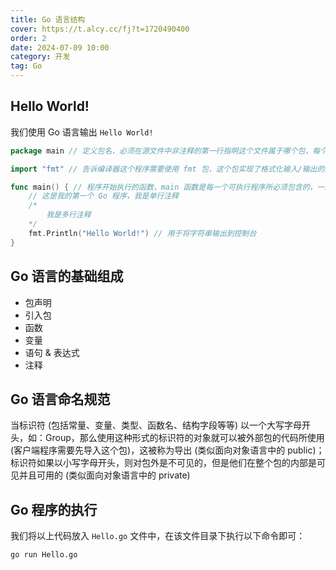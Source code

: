 ```yaml
---
title: Go 语言结构
cover: https://t.alcy.cc/fj?t=1720490400
order: 2
date: 2024-07-09 10:00
category: 开发
tag: Go
---
```


## Hello World!

我们使用 Go 语言输出 `Hello World!`

```Go
package main // 定义包名，必须在源文件中非注释的第一行指明这个文件属于哪个包，每个 Go 应用程序都包含一个名为 main 的包

import "fmt" // 告诉编译器这个程序需要使用 fmt 包，这个包实现了格式化输入/输出的函数

func main() { // 程序开始执行的函数，main 函数是每一个可执行程序所必须包含的，一般来说都是在启动后第一个执行的函数（如果有 init() 函数则会先执行该函数）
	// 这是我的第一个 Go 程序，我是单行注释
	/*
		我是多行注释
	*/
	fmt.Println("Hello World!") // 用于将字符串输出到控制台
}
```

## Go 语言的基础组成

- 包声明
- 引入包
- 函数
- 变量
- 语句 & 表达式
- 注释

## Go 语言命名规范

当标识符 (包括常量、变量、类型、函数名、结构字段等等) 以一个大写字母开头，如：Group，那么使用这种形式的标识符的对象就可以被外部包的代码所使用 (客户端程序需要先导入这个包)，这被称为导出 (类似面向对象语言中的 public)；标识符如果以小写字母开头，则对包外是不可见的，但是他们在整个包的内部是可见并且可用的 (类似面向对象语言中的 private)

## Go 程序的执行

我们将以上代码放入 `Hello.go` 文件中，在该文件目录下执行以下命令即可：

```sh
go run Hello.go
```
